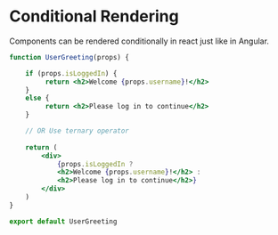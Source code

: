 # Conditional Rendering 

Components can be rendered conditionally in react just like in Angular.

```jsx
function UserGreeting(props) {

    if (props.isLoggedIn) {
         return <h2>Welcome {props.username}!</h2>
    }
    else {
         return <h2>Please log in to continue</h2>
    }

    // OR Use ternary operator
    
    return (
        <div>
            {props.isLoggedIn ? 
            <h2>Welcome {props.username}!</h2> : 
            <h2>Please log in to continue</h2>}
        </div>
    )
}

export default UserGreeting
```